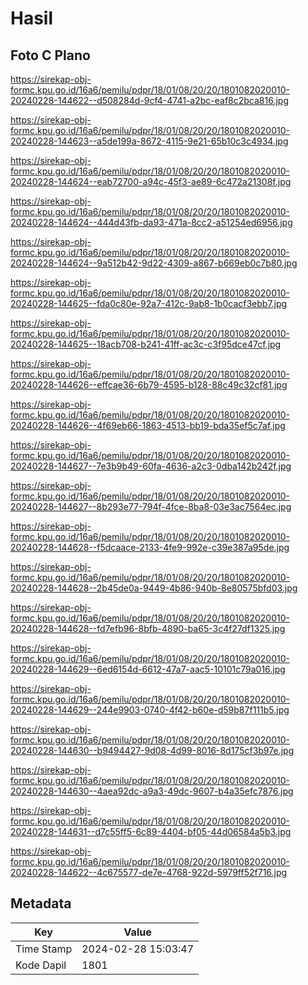 # Hasil

## Foto C Plano

https://sirekap-obj-formc.kpu.go.id/16a6/pemilu/pdpr/18/01/08/20/20/1801082020010-20240228-144622--d508284d-9cf4-4741-a2bc-eaf8c2bca816.jpg

https://sirekap-obj-formc.kpu.go.id/16a6/pemilu/pdpr/18/01/08/20/20/1801082020010-20240228-144623--a5de199a-8672-4115-9e21-65b10c3c4934.jpg

https://sirekap-obj-formc.kpu.go.id/16a6/pemilu/pdpr/18/01/08/20/20/1801082020010-20240228-144624--eab72700-a94c-45f3-ae89-6c472a21308f.jpg

https://sirekap-obj-formc.kpu.go.id/16a6/pemilu/pdpr/18/01/08/20/20/1801082020010-20240228-144624--444d43fb-da93-471a-8cc2-a51254ed6956.jpg

https://sirekap-obj-formc.kpu.go.id/16a6/pemilu/pdpr/18/01/08/20/20/1801082020010-20240228-144624--9a512b42-9d22-4309-a867-b669eb0c7b80.jpg

https://sirekap-obj-formc.kpu.go.id/16a6/pemilu/pdpr/18/01/08/20/20/1801082020010-20240228-144625--fda0c80e-92a7-412c-9ab8-1b0cacf3ebb7.jpg

https://sirekap-obj-formc.kpu.go.id/16a6/pemilu/pdpr/18/01/08/20/20/1801082020010-20240228-144625--18acb708-b241-41ff-ac3c-c3f95dce47cf.jpg

https://sirekap-obj-formc.kpu.go.id/16a6/pemilu/pdpr/18/01/08/20/20/1801082020010-20240228-144626--effcae36-6b79-4595-b128-88c49c32cf81.jpg

https://sirekap-obj-formc.kpu.go.id/16a6/pemilu/pdpr/18/01/08/20/20/1801082020010-20240228-144626--4f69eb66-1863-4513-bb19-bda35ef5c7af.jpg

https://sirekap-obj-formc.kpu.go.id/16a6/pemilu/pdpr/18/01/08/20/20/1801082020010-20240228-144627--7e3b9b49-60fa-4636-a2c3-0dba142b242f.jpg

https://sirekap-obj-formc.kpu.go.id/16a6/pemilu/pdpr/18/01/08/20/20/1801082020010-20240228-144627--8b293e77-794f-4fce-8ba8-03e3ac7564ec.jpg

https://sirekap-obj-formc.kpu.go.id/16a6/pemilu/pdpr/18/01/08/20/20/1801082020010-20240228-144628--f5dcaace-2133-4fe9-992e-c39e387a95de.jpg

https://sirekap-obj-formc.kpu.go.id/16a6/pemilu/pdpr/18/01/08/20/20/1801082020010-20240228-144628--2b45de0a-9449-4b86-940b-8e80575bfd03.jpg

https://sirekap-obj-formc.kpu.go.id/16a6/pemilu/pdpr/18/01/08/20/20/1801082020010-20240228-144628--fd7efb96-8bfb-4890-ba65-3c4f27df1325.jpg

https://sirekap-obj-formc.kpu.go.id/16a6/pemilu/pdpr/18/01/08/20/20/1801082020010-20240228-144629--6ed6154d-6612-47a7-aac5-10101c79a016.jpg

https://sirekap-obj-formc.kpu.go.id/16a6/pemilu/pdpr/18/01/08/20/20/1801082020010-20240228-144629--244e9903-0740-4f42-b60e-d59b87f111b5.jpg

https://sirekap-obj-formc.kpu.go.id/16a6/pemilu/pdpr/18/01/08/20/20/1801082020010-20240228-144630--b9494427-9d08-4d99-8016-8d175cf3b97e.jpg

https://sirekap-obj-formc.kpu.go.id/16a6/pemilu/pdpr/18/01/08/20/20/1801082020010-20240228-144630--4aea92dc-a9a3-49dc-9607-b4a35efc7876.jpg

https://sirekap-obj-formc.kpu.go.id/16a6/pemilu/pdpr/18/01/08/20/20/1801082020010-20240228-144631--d7c55ff5-6c89-4404-bf05-44d06584a5b3.jpg

https://sirekap-obj-formc.kpu.go.id/16a6/pemilu/pdpr/18/01/08/20/20/1801082020010-20240228-144622--4c675577-de7e-4768-922d-5979ff52f716.jpg


## Metadata

| Key        | Value               |
| ---------- | ------------------- |
| Time Stamp | 2024-02-28 15:03:47 |
| Kode Dapil | 1801                |



